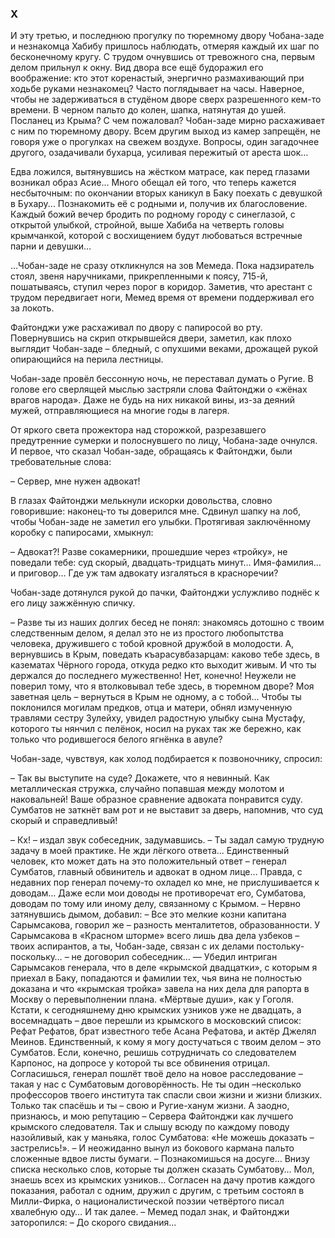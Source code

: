 ### X

И эту третью, и последнюю прогулку по тюремному двору Чобана-заде и незнакомца Хабибу пришлось наблюдать, отмеряя каждый их шаг по бесконечному кругу.
С трудом очнувшись от тревожного сна, первым делом прильнул к окну.
Вид двора все ещё будоражил его воображение: кто этот коренастый, энергично размахивающий при ходьбе руками незнакомец?
Часто поглядывает на часы.
Наверное, чтобы не задерживаться в студёном дворе сверх разрешенного кем-то времени.
В черном пальто до колен, шапка, натянутая до ушей.
Посланец из Крыма?
С чем пожаловал?
Чобан-заде мирно расхаживает с ним по тюремному двору.
Всем другим выход из камер запрещён, не говоря уже о прогулках на свежем воздухе.
Вопросы, один загадочнее другого, озадачивали бухарца, усиливая пережитый от ареста шок…

Едва ложился, вытянувшись на жёстком матрасе, как перед глазами возникал образ Асие…
Много обещал ей того, что теперь кажется несбыточным: по окончании вторых каникул в Баку поехать с девушкой в Бухару...
Познакомить её с родными и, получив их благословение.
Каждый божий вечер бродить по родному городу с синеглазой, с открытой улыбкой, стройной, выше Хабиба на четверть головы крымчанкой, которой с восхищением будут любоваться встречные парни и девушки…

…Чобан-заде не сразу откликнулся на зов Мемеда.
Пока надзиратель стоял, звеня наручниками, прикрепленными к поясу, 715-й, пошатываясь, ступил через порог в коридор.
Заметив, что арестант с трудом передвигает ноги, Мемед время от времени поддерживал его за локоть. 

Файтонджи уже расхаживал по двору с папиросой во рту.
Повернувшись на скрип открывшейся двери, заметил, как плохо выглядит Чобан-заде – бледный, с опухшими веками, дрожащей рукой опирающийся на перила лестницы. 

Чобан-заде провёл бессонную ночь, не переставал думать о Ругие.
В голове его сверлящей мыслью застряли слова Файтонджи о «жёнах врагов народа».
Даже не будь на них никакой вины, из-за деяний мужей, отправляющиеся на многие годы в лагеря. 

От яркого света прожектора над сторожкой, разрезавшего предутренние сумерки и полоснувшего по лицу, Чобана-заде очнулся.
И первое, что сказал Чобан-заде, обращаясь к Файтонджи, были требовательные слова:

– Сервер, мне нужен адвокат!

В глазах Файтонджи мелькнули искорки довольства, словно говорившие: наконец-то ты доверился мне.
Сдвинул шапку на лоб, чтобы Чобан-заде не заметил его улыбки.
Протягивая заключённому коробку с папиросами, хмыкнул:

– Адвокат?!
Разве сокамерники, прошедшие через «тройку», не поведали тебе: суд скорый, двадцать-тридцать минут…
Имя-фамилия… и приговор…
Где уж там адвокату изгаляться в красноречии?

Чобан-заде дотянулся рукой до пачки, Файтонджи услужливо поднёс к его лицу зажжённую спичку.

– Разве ты из наших долгих бесед не понял: знакомясь дотошно с твоим следственным делом, я делал это не из простого любопытства человека, дружившего с тобой кровной дружбой в молодости.
А, вернувшись в Крым, поведать къарасувбазарцам: каково тебе здесь, в казематах Чёрного города, откуда редко кто выходит живым.
И что ты держался до последнего мужественно!
Нет, конечно!
Неужели не поверил тому, что я втолковывал тебе здесь, в тюремном дворе?
Моя заветная цель – вернуться в Крым не одному, а с тобой...
Чтобы ты поклонился могилам предков, отца и матери, обнял измученную травлями сестру Зулейху, увидел радостную улыбку сына Мycтaфу, которого ты нянчил с пелёнок, носил на руках так же бережно, как только что родившегося белого ягнёнка в авуле?

Чобан-заде, чувствуя, как холод подбирается к позвоночнику, спросил:

– Так вы выступите на суде?
Докажете, что я невинный.
Как металлическая стружка, случайно попавшая между молотом и наковальней!
Ваше образное сравнение адвоката понравится суду.
Сумбатов не заткнёт вам рот и не выставит за дверь, напомнив, что суд скорый и справедливый!

– Кх! – издал звук собеседник, задумавшись. – Ты задал самую трудную задачу в моей практике.
Не жди лёгкого ответа...
Единственный человек, кто может дать на это положительный ответ – генерал Сумбатов, главный обвинитель и адвокат в одном лице…
Правда, с недавних пор генерал почему-то охладел ко мне, не прислушивается к доводам…
Даже если мои доводы не противоречат его, Сумбатова, доводам по тому или иному делу, связанному с Крымом. – Нервно затянувшись дымом, добавил: – Все это мелкие козни капитана Сарымсакова, говорил же – разность менталитетов, образованности.
У Сарымсакова в «Красном шторме» всего лишь два дела узбеков – твоих аспирантов, а ты, Чобан-заде, связан с их делами постольку-поскольку… – не договорил собеседник… — Убедил интриган Сарымсаков генерала, что в деле «крымской двадцатки», с которым я приехал в Баку, попадаются и фамилии тех, чья вина не полностью доказана и что «крымская тройка» завела на них дела для рапорта в Москву о перевыполнении плана.
«Мёртвые души», как у Гоголя.
Кстати, к сегодняшнему дню крымских узников уже не двадцать, а восемнадцать – двое перешли из крымского в московский список: Рефат Рефатов, брат известного тебе Асана Рефатова, и актёр Джелял Меинов.
Единственный, к кому я могу достучаться с твоим делом – это Сумбатов.
Если, конечно, решишь сотрудничать со следователем Карпонос, на допросе у которой ты все обвинения отрицал.
Согласишься, генерал пошлёт твоё дело на новое расследование – такая у нас с Сумбатовым договорённость.
Не ты один –несколько профессоров твоего института так спасли свои жизни и жизни близких.
Только так спасёшь и ты – свою и Ругие-ханум жизни.
А заодно, признаюсь, и мою репутацию – Сервера Файтонджи как лучшего крымского следователя.
Так и слышу всюду по каждому поводу назойливый, как у маньяка, голос Сумбатова: «Не можешь доказать – застрелись!». – И неожиданно вынул из бокового кармана пальто сложенные вдвое листы бумаги. – Познакомишься на досуге…
Внизу списка несколько слов, которые ты должен сказать Сумбатову…
Мол, знаешь всех из крымских узников…
Согласен на дачу против каждого показания, работал с одним, дружил с другим, с третьим состоял в Милли-Фирка, о националистической поэзии четвёртого писал хвалебную оду…
И так далее. – Мемед подал знак, и Файтонджи заторопился: – До скорого свидания... 
